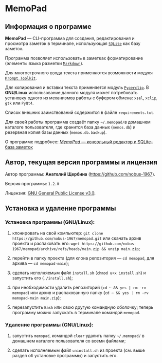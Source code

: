 # MemoPad

## Информация о программе

**MemoPad** &mdash; CLI-программа для создания, редактирования и просмотра заметок в терминале, использующая [`SQLite`](https://www.sqlite.org) как базу заметок.

Программа позволяет использовать в заметках форматирование (элементы языка 
разметки [`Markdown`](https://www.markdownguide.org/basic-syntax)).

Для многострочного ввода текста применяются возможности модуля [`Prompt Toolkit`](https://github.com/prompt-toolkit/python-prompt-toolkit).

Для копирования и вставки текста применяется модуль [`Pyperclip`](https://pyperclip.readthedocs.io/en/latest). В **GNU/Linux** использование данного модуля может потребовать установку одного из механизмов работы с буфером обмена: `xsel`, `xclip`, `gtk` или `PyQt4`.

Список внешних заимствований содержится в файле `requirements.txt`.

Для своей работы программа создаёт папку `~/.memopad/`в домашнем каталоге пользователя, где хранится база данных (`memos.db`) и резервная копия базы данных (`memos.db.backup`).

О программе подробнее: [*MemoPad* — консольный редактор и SQLite-база  заметок](https://avshcherbina.ru/#memopad)

## Автор, текущая версия программы и лицензия

Автор программы: **Анатолий Щербина** (https://github.com/nobus-1967).

Версия программы: `1.2.0`

Лицензия: [GNU General Public License v3.0](LICENSE.md).

## Установка и удаление программы

### Установка программы (GNU/Linux):

1) клонировать на свой компьютер: `git clone https://github.com/nobus-1967/memopad.git` или скачать архив проекта и распаковать его: `wget https://github.com/nobus-1967/memopad/archive/refs/heads/main.zip && unzip main.zip`; 

2) перейти в папку проекта (для клона репозитория &mdash; `cd memopad`, для архива &mdash; `cd memopad-main`);

3) сделать исполняемым файл `install.sh` (`chmod u+x install.sh`) и запустить его (`./install.sh`);

4) при необходимости удалить репозиторий (`cd ~ && yes | rm -rv memopad`) или архив и распакованную папку (`cd ~ && yes | rm -rv memopad-main main.zip`);

5) перезапустить `Bash` или свою другую командную оболочку; теперь программу можно запускать в терминале командой `memopad`.

### Удаление программы (GNU/Linux):

1) запустить `memopad`, командой `clear` удалить папку `~/.memopad/` в домашнем каталоге пользователя со всеми файлами; 

2) сделать исполняемым файл `uninstall.sh` из проекта (см. выше раздел об установке программы) и запустить его.
